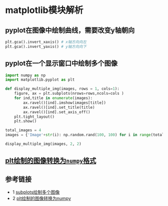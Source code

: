 # matplotlib模块解析

## pyplot在图像中绘制曲线，需要改变y轴朝向
```python
plt.gca().invert_xaxis() # x轴方向向左
plt.gca().invert_yaxis() # y轴方向向下
```

## pyplot在一个显示窗口中绘制多个图像
```python
import numpy as np
import matplotlib.pyplot as plt

def display_multiple_img(images, rows = 1, cols=1):
    figure, ax = plt.subplots(nrows=rows,ncols=cols )
    for ind,title in enumerate(images):
        ax.ravel()[ind].imshow(images[title])
        ax.ravel()[ind].set_title(title)
        ax.ravel()[ind].set_axis_off()
    plt.tight_layout()
    plt.show()

total_images = 4
images = {'Image'+str(i): np.random.rand(100, 100) for i in range(total_images)}

display_multiple_img(images, 2, 2)
```

## [plt绘制的图像转换为`numpy`格式](src/plt2numpy.py)

## 参考链接
* 1 [subplots绘制多个图像](https://www.delftstack.com/zh/howto/matplotlib/how-to-display-multiple-images-in-one-figure-correctly-in-matplotlib/)
* 2 [plt绘制的图像转换为numpy](https://stackoverflow.com/questions/7821518/matplotlib-save-plot-to-numpy-array)